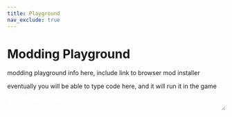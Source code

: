 ```yaml
---
title: Playground
nav_exclude: true
---
```


# Modding Playground
modding playground info here, include link to browser mod installer

eventually you will be able to type code here, and it will run it in the game
<textarea style="width: 100%; background: none; border: none; outline: none; color: white; font-family: monospace;">alert("Hello world!")</textarea>
